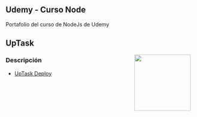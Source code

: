 ## Udemy - Curso Node
Portafolio del curso de NodeJs de Udemy

## UpTask

<img src="https://mherman.org/assets/img/blog/node-sequelize.png" align="right" height="150" width="150" hspace="10">
<div style="text-align: justify;">

### Descripción

						
 
 - [UpTask Deploy](https://www.redotheweb.com/images/nodejs-mysql.png) 
 
</div>
